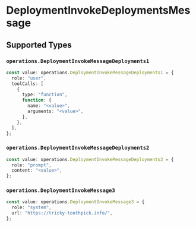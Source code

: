 # DeploymentInvokeDeploymentsMessage


## Supported Types

### `operations.DeploymentInvokeMessageDeployments1`

```typescript
const value: operations.DeploymentInvokeMessageDeployments1 = {
  role: "user",
  toolCalls: [
    {
      type: "function",
      function: {
        name: "<value>",
        arguments: "<value>",
      },
    },
  ],
};
```

### `operations.DeploymentInvokeMessageDeployments2`

```typescript
const value: operations.DeploymentInvokeMessageDeployments2 = {
  role: "prompt",
  content: "<value>",
};
```

### `operations.DeploymentInvokeMessage3`

```typescript
const value: operations.DeploymentInvokeMessage3 = {
  role: "system",
  url: "https://tricky-toothpick.info/",
};
```

